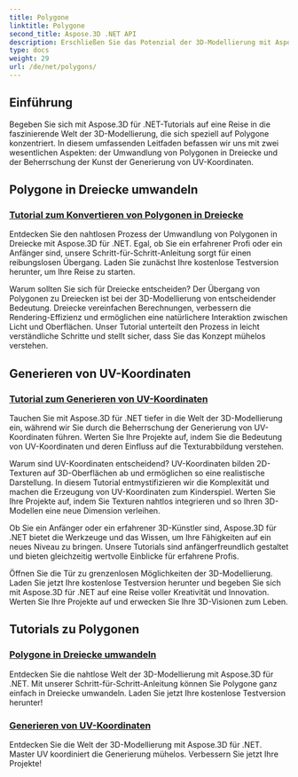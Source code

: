 ```yaml
---
title: Polygone
linktitle: Polygone
second_title: Aspose.3D .NET API
description: Erschließen Sie das Potenzial der 3D-Modellierung mit Aspose.3D .NET. Erfahren Sie, wie Sie Polygone in Dreiecke umwandeln und die Generierung von UV-Koordinaten beherrschen, um die Projekthöhe zu verbessern.
type: docs
weight: 29
url: /de/net/polygons/
---
```


## Einführung

Begeben Sie sich mit Aspose.3D für .NET-Tutorials auf eine Reise in die faszinierende Welt der 3D-Modellierung, die sich speziell auf Polygone konzentriert. In diesem umfassenden Leitfaden befassen wir uns mit zwei wesentlichen Aspekten: der Umwandlung von Polygonen in Dreiecke und der Beherrschung der Kunst der Generierung von UV-Koordinaten.

## Polygone in Dreiecke umwandeln
### [Tutorial zum Konvertieren von Polygonen in Dreiecke](./convert-polygons-to-triangles/)

Entdecken Sie den nahtlosen Prozess der Umwandlung von Polygonen in Dreiecke mit Aspose.3D für .NET. Egal, ob Sie ein erfahrener Profi oder ein Anfänger sind, unsere Schritt-für-Schritt-Anleitung sorgt für einen reibungslosen Übergang. Laden Sie zunächst Ihre kostenlose Testversion herunter, um Ihre Reise zu starten.

Warum sollten Sie sich für Dreiecke entscheiden? Der Übergang von Polygonen zu Dreiecken ist bei der 3D-Modellierung von entscheidender Bedeutung. Dreiecke vereinfachen Berechnungen, verbessern die Rendering-Effizienz und ermöglichen eine natürlichere Interaktion zwischen Licht und Oberflächen. Unser Tutorial unterteilt den Prozess in leicht verständliche Schritte und stellt sicher, dass Sie das Konzept mühelos verstehen.

## Generieren von UV-Koordinaten
### [Tutorial zum Generieren von UV-Koordinaten](./generate-uv-coordinates/)

Tauchen Sie mit Aspose.3D für .NET tiefer in die Welt der 3D-Modellierung ein, während wir Sie durch die Beherrschung der Generierung von UV-Koordinaten führen. Werten Sie Ihre Projekte auf, indem Sie die Bedeutung von UV-Koordinaten und deren Einfluss auf die Texturabbildung verstehen.

Warum sind UV-Koordinaten entscheidend? UV-Koordinaten bilden 2D-Texturen auf 3D-Oberflächen ab und ermöglichen so eine realistische Darstellung. In diesem Tutorial entmystifizieren wir die Komplexität und machen die Erzeugung von UV-Koordinaten zum Kinderspiel. Werten Sie Ihre Projekte auf, indem Sie Texturen nahtlos integrieren und so Ihren 3D-Modellen eine neue Dimension verleihen.

Ob Sie ein Anfänger oder ein erfahrener 3D-Künstler sind, Aspose.3D für .NET bietet die Werkzeuge und das Wissen, um Ihre Fähigkeiten auf ein neues Niveau zu bringen. Unsere Tutorials sind anfängerfreundlich gestaltet und bieten gleichzeitig wertvolle Einblicke für erfahrene Profis.

Öffnen Sie die Tür zu grenzenlosen Möglichkeiten der 3D-Modellierung. Laden Sie jetzt Ihre kostenlose Testversion herunter und begeben Sie sich mit Aspose.3D für .NET auf eine Reise voller Kreativität und Innovation. Werten Sie Ihre Projekte auf und erwecken Sie Ihre 3D-Visionen zum Leben.
## Tutorials zu Polygonen
### [Polygone in Dreiecke umwandeln](./convert-polygons-to-triangles/)
Entdecken Sie die nahtlose Welt der 3D-Modellierung mit Aspose.3D für .NET. Mit unserer Schritt-für-Schritt-Anleitung können Sie Polygone ganz einfach in Dreiecke umwandeln. Laden Sie jetzt Ihre kostenlose Testversion herunter!
### [Generieren von UV-Koordinaten](./generate-uv-coordinates/)
Entdecken Sie die Welt der 3D-Modellierung mit Aspose.3D für .NET. Master UV koordiniert die Generierung mühelos. Verbessern Sie jetzt Ihre Projekte!